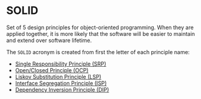 # SOLID

Set of 5 design principles for object-oriented programming. When they are applied together, it is more likely that
the software will be easier to maintain and extend over software lifetime.

The `SOLID` acronym is created from first the letter of each principle name:

- [Single Responsibility Principle (SRP)](singleresponsibility/README.md)
- [Open/Closed Principle (OCP)](openclosed/README.md)
- [Liskov Substitution Principle (LSP)](liskovsubstitution/README.md)
- [Interface Segregation Principle (ISP)](interfacesegregation/README.md)
- [Dependency Inversion Principle (DIP)](dependencyinversion/README.md)
